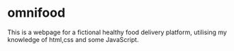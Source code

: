 # omnifood
This is a webpage for a fictional healthy food delivery platform, utilising my knowledge of html,css and some JavaScript.

